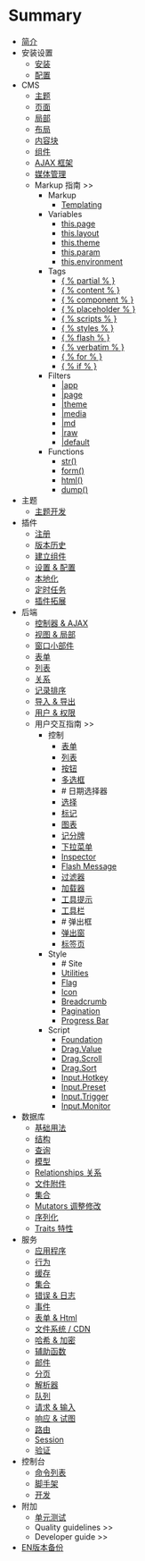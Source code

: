 # Summary

* [简介](README.md)
* 安装设置
  * [安装](setup-installation.md)
  * [配置](setup-configuration.md)
* CMS
  * [主题](cms-themes.md)
  * [页面](cms-pages.md)
  * [局部](cms-partials.md)
  * [布局](cms-layouts.md)
  * [内容块](cms-content.md)
  * [组件](cms-components.md)
  * [AJAX 框架](cms-ajax.md)
  * [媒体管理](cms-mediamanager.md)
  * Markup 指南 >>
    * Markup
      * [Templating](markup-templating.md)
    * Variables
      * [this.page](markup-this-page.md)
      * [this.layout](markup-this-layout.md)
      * [this.theme](markup-this-theme.md)
      * [this.param](markup-this-param.md)
      * [this.environment](markup-this-environment.md)
    * Tags
      * [{ % partial % }](markup-tag-partial.md)
      * [{ % content % }](markup-tag-content.md)
      * [{ % component % }](markup-tag-component.md)
      * [{ % placeholder % }](markup-tag-placeholder.md)
      * [{ % scripts % }](markup-tag-scripts.md)
      * [{ % styles % }](markup-tag-styles.md)
      * [{ % flash % }](markup-tag-flash.md)
      * [{ % verbatim % }](markup-tag-verbatim.md)
      * [{ % for % }](markup-tag-for.md)
      * [{ % if % }](markup-tag-if.md)
    * Filters
      * [\|app](markup-filter-app.md)
      * [\|page](markup-filter-page.md)
      * [\|theme](markup-filter-theme.md)
      * [\|media](markup-filter-media.md)
      * [\|md](markup-filter-md.md)
      * [\|raw](markup-filter-raw.md)
      * [\|default](markup-filter-default.md)
    * Functions
      * [str()](markup-function-str.md)
      * [form()](markup-function-form.md)
      * [html()](markup-function-html.md)
      * [dump()](markup-function-dump.md)
* 主题
  * [主题开发](themes-development.md)
* 插件
  * [注册](plugin-registration.md)
  * [版本历史](plugin-updates.md)
  * [建立组件](plugin-components.md)
  * [设置 & 配置](plugin-settings.md)
  * [本地化](plugin-localization.md)
  * [定时任务](plugin-scheduling.md)
  * [插件拓展](plugin-extending.md)
* 后端
  * [控制器 & AJAX](backend-controllers-ajax.md)
  * [视图 & 局部](backend-views-partials.md)
  * [窗口小部件](backend-widgets.md)
  * [表单](backend-forms.md)
  * [列表](backend-lists.md)
  * [关系](backend-relations.md)
  * [记录排序](backend-reorder.md)
  * [导入 & 导出](backend-import-export.md)
  * [用户 & 权限](backend-users.md)
  * 用户交互指南 >>
    * 控制
      * [表单](ui-form.md)
      * [列表](ui-list.md)
      * [按钮](ui-button.md)
      * [多选框](ui-checkbox.md)
      * \# 日期选择器
      * [选择](ui-select.md)
      * [标记](ui-callout.md)
      * [图表](ui-chart.md)
      * [记分牌](ui-scoreboard.md)
      * [下拉菜单](ui-dropdown.md)
      * [Inspector](ui-inspector.md)
      * [Flash Message](ui-flashmessage.md)
      * [过滤器](ui-filter.md)
      * [加载器](ui-loader.md)
      * [工具提示](ui-tooltip.md)
      * [工具栏](ui-toolbar.md)
      * \# 弹出框
      * [弹出窗](ui-popup.md)
      * [标签页](ui-tab.md)
    * Style
      * \# Site
      * [Utilities](ui-utilities.md)
      * [Flag](ui-flag.md)
      * [Icon](ui-icon.md)
      * [Breadcrumb](ui-breadcrumb.md)
      * [Pagination](ui-pagination.md)
      * [Progress Bar](ui-progressbar.md)
    * Script
      * [Foundation](ui-foundation.md)
      * [Drag.Value](ui-drag-value.md)
      * [Drag.Scroll](ui-drag-scroll.md)
      * [Drag.Sort](ui-drag-sort.md)
      * [Input.Hotkey](ui-input-hotkey.md)
      * [Input.Preset](ui-input-preset.md)
      * [Input.Trigger](ui-input-trigger.md)
      * [Input.Monitor](ui-input-monitor.md)
* 数据库
  * [基础用法](database-basics.md)
  * [结构](database-structure.md)
  * [查询](database-query.md)
  * [模型](database-model.md)
  * [Relationships 关系](database-relations.md)
  * [文件附件](database-attachments.md)
  * [集合](database-collection.md)
  * [Mutators 调整修改](database-mutators.md)
  * [序列化](database-serialization.md)
  * [Traits 特性](database-traits.md)
* 服务
  * [应用程序](services-application.md)
  * [行为](services-behaviors.md)
  * [缓存](services-cache.md)
  * [集合](services-collections.md)
  * [错误 & 日志](services-error-log.md)
  * [事件](services-events.md)
  * [表单 & Html](services-html.md)
  * [文件系统 / CDN](services-filesystem-cdn.md)
  * [哈希 & 加密](services-hashing-encryption.md)
  * [辅助函数](services-helpers.md)
  * [邮件](services-mail.md)
  * [分页](services-pagination.md)
  * [解析器](services-parser.md)
  * [队列](services-queues.md)
  * [请求 & 输入](services-request-input.md)
  * [响应 & 试图](services-response-view.md)
  * [路由](services-router.md)
  * [Session](services-session.md)
  * [验证](services-validation.md)
* 控制台
  * [命令列表](console-commands.md)
  * [脚手架](console-scaffolding.md)
  * [开发](console-development.md)
* 附加
  * [单元测试](help-unit-testing.md)
  * Quality guidelines >>
  * Developer guide >>
* [EN版本备份](ENbackup/README.md)

